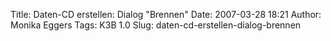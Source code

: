 Title: Daten-CD erstellen: Dialog "Brennen"
Date: 2007-03-28 18:21
Author: Monika Eggers
Tags: K3B 1.0
Slug: daten-cd-erstellen-dialog-brennen


